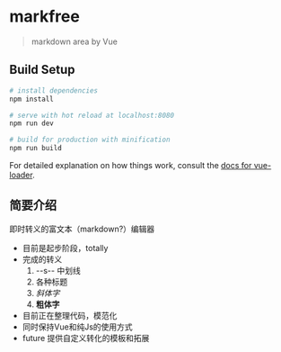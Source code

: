# markfree

> markdown area by Vue

## Build Setup

``` bash
# install dependencies
npm install

# serve with hot reload at localhost:8080
npm run dev

# build for production with minification
npm run build
```

For detailed explanation on how things work, consult the [docs for vue-loader](http://vuejs.github.io/vue-loader).

## 简要介绍
即时转义的富文本（markdown?）编辑器
- 目前是起步阶段，totally
- 完成的转义
    1. --s-- 中划线
    2. 各种标题
    3. *斜体字*
    4. **粗体字**
- 目前正在整理代码，模范化
- 同时保持Vue和纯Js的使用方式
- future 提供自定义转化的模板和拓展